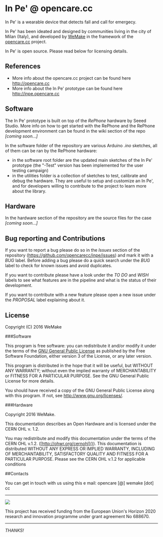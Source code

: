 # In Pe' @ opencare.cc
In Pe' is a wearable device that detects fall and call for emergecy.

In Pe' has been ideated and designed by communities living in the city of Milan (Italy), and developed by [WeMake](http://wemake.cc/) in the framework of the [opencare.cc](http://opencare.cc/) project.

In Pe' is open source. Please read below for licensing details.

## References
* More info about the opencare.cc project can be found here <http://opencare.cc>
* More info about the In Pe' prototype can be found here <http://inpe.opencare.cc>

## Software
The In Pe' prototype is built on top of the *RePhone* hardware by Seeed Studio.
More info on how to get started with the RePhone and the RePhone development environment can be found in the wiki section of the repo *[coming soon...]*

In the software folder of the repository are various Arduino *.ino* sketches, all of them can be ran by the RePhone hardware:
* in the software root folder are the updated main sketches of the In Pe' prototype (the "-Test" version has been implemented for the user testing campaign)
* in the utilities folder is a collection of sketches to test, calibrate and debug the hardware. They are useful to setup and customize an In Pe', and for developers willing to contribute to the project to learn more about the library.

## Hardware
In the hardware section of the repository are the source files for the case *[coming soon...]*

## Bug reporting and Contributions
If you want to report a bug please do so in the *Issues* section of the repository (<https://github.com/opencarecc/inpe/issues>) and mark it with a *BUG* label. Before adding a bug please do a quick search under the *BUG* label to check for known issues and avoid duplicates.

If you want to contribute please have a look under the *TO DO* and *WISH* labels to see what features are in the pipeline and what is the status of their development.

If you want to contribute with a new feature please open a new issue under the *PROPOSAL* label explaining about it.

## License

Copyright (C) 2016 WeMake

###Software

This program is free software: you can redistribute it and/or modify it under the terms of the [GNU General Public License](https://www.gnu.org/licenses/gpl-3.0.en.html) as published by the Free Software Foundation, either version 3 of the License, or any later version.

This program is distributed in the hope that it will be useful, but WITHOUT ANY WARRANTY; without even the implied warranty of MERCHANTABILITY or FITNESS FOR A PARTICULAR PURPOSE.  See the
    GNU General Public License for more details.

You should have received a copy of the GNU General Public License along with this program.  If not, see <http://www.gnu.org/licenses/>.

###Hardware

Copyright 2016 WeMake.

This documentation describes an Open Hardware and is licensed under the CERN OHL v. 1.2.

You may redistribute and modify this documentation under the terms of the CERN OHL v.1.2. ([http://ohwr.org/cernohl]()). 
This documentation is distributed WITHOUT ANY EXPRESS OR IMPLIED WARRANTY, INCLUDING OF MERCHANTABILITY, SATISFACTORY QUALITY AND FITNESS FOR A PARTICULAR PURPOSE. Please see the CERN OHL v.1.2 for applicable conditions


##Contacts

You can get in touch with us using this e mail: 
opencare [@] wemake [dot] cc


-----

![](https://github.com/opencarecc/OpenCarePlaybook/blob/master/OC-img_logo_ce-en-rvb-hr.jpg)

This project has received funding from the European Union's Horizon 2020 research and innovation programme under grant agreement No 688670.

-----

*THANKS!*



